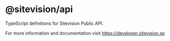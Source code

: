 # @sitevision/api

TypeScript definitions for Sitevision Public API.

For more information and documentation visit https://developer.sitevision.se
